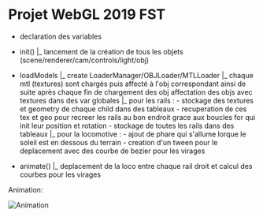 # Projet WebGL 2019 FST
 
- declaration des variables
 
- init()
    |_ lancement de la création de tous les objets (scene/renderer/cam/controls/light/obj)
    
- loadModels
    |_ create LoaderManager/OBJLoader/MTLLoader
    |_ chaque mtl (textures) sont chargés puis affecté à l'obj correspondant
         ainsi de suite après chaque fin de chargement des obj
         affectation des objs avec textures dans des var globales
    |_ pour les rails : 
         - stockage des textures et geometry de chaque child dans des tableaux
         - recuperation de ces tex et geo pour recreer les rails au bon endroit grace aux boucles for qui init leur position et rotation
         - stockage de toutes les rails dans des tableaux
    |_ pour la locomotive :
         - ajout de phare qui s'allume lorque le soleil est en dessous du terrain
         - creation d'un tween pour le deplacement avec des courbe de bezier pour les virages
         
         
- animate()
     |_ deplacement de la loco entre chaque rail droit et calcul des courbes pour les virages

Animation:

![Animation](rapport/screens/animation.gif)
